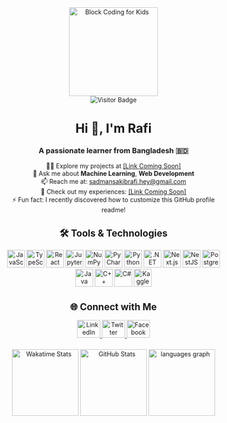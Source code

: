 <div align="center">
  <img height="200" src="https://www.21kschool.com/ir/wp-content/uploads/sites/34/2024/03/What-Is-Block-Coding-For-Kids_Guide-To-Get-Started-With-Learning-Block-Coding.jpg" alt="Block Coding for Kids"/>
</div>

<div align="center">
  <img src="https://visitor-badge.laobi.icu/badge?page_id=SRafi007.SRafi007&" alt="Visitor Badge"/>
</div>

<h1 align="center">Hi 👋, I'm Rafi</h1>
<h3 align="center">A passionate learner from Bangladesh 🇧🇩</h3>

<p align="center">
  👨‍💻 Explore my projects at <a href="#">[Link Coming Soon]</a><br>
  💬 Ask me about <strong>Machine Learning</strong>, <strong>Web Development</strong><br>
  📫 Reach me at: <a href="mailto:sadmansakibrafi.hey@gmail.com">sadmansakibrafi.hey@gmail.com</a><br>
  📄 Check out my experiences: <a href="#">[Link Coming Soon]</a><br>
  ⚡ Fun fact: I recently discovered how to customize this GitHub profile readme!
</p>

<h2 align="center">🛠 Tools & Technologies</h2>

<div align="center">
  <img src="https://cdn.jsdelivr.net/gh/devicons/devicon/icons/javascript/javascript-original.svg" height="40" alt="JavaScript" />
  <img src="https://cdn.jsdelivr.net/gh/devicons/devicon/icons/typescript/typescript-original.svg" height="40" alt="TypeScript" />
  <img src="https://cdn.jsdelivr.net/gh/devicons/devicon/icons/react/react-original.svg" height="40" alt="React" />
  <img src="https://cdn.jsdelivr.net/gh/devicons/devicon/icons/jupyter/jupyter-original.svg" height="40" alt="Jupyter" />
  <img src="https://cdn.jsdelivr.net/gh/devicons/devicon/icons/numpy/numpy-original.svg" height="40" alt="NumPy" />
  <img src="https://cdn.jsdelivr.net/gh/devicons/devicon/icons/pycharm/pycharm-original.svg" height="40" alt="PyCharm" />
  <img src="https://cdn.jsdelivr.net/gh/devicons/devicon/icons/python/python-original.svg" height="40" alt="Python" />
  <img src="https://cdn.jsdelivr.net/gh/devicons/devicon/icons/dot-net/dot-net-original.svg" height="40" alt=".NET" />
  <img src="https://cdn.jsdelivr.net/gh/devicons/devicon/icons/nextjs/nextjs-original.svg" height="40" alt="Next.js" />
  <img src="https://cdn.jsdelivr.net/gh/devicons/devicon/icons/nestjs/nestjs-plain.svg" height="40" alt="NestJS" />
  <img src="https://cdn.jsdelivr.net/gh/devicons/devicon/icons/postgresql/postgresql-original.svg" height="40" alt="PostgreSQL" />
  <img src="https://cdn.jsdelivr.net/gh/devicons/devicon/icons/java/java-original.svg" height="40" alt="Java" />
  <img src="https://cdn.jsdelivr.net/gh/devicons/devicon/icons/cplusplus/cplusplus-original.svg" height="40" alt="C++" />
  <img src="https://cdn.jsdelivr.net/gh/devicons/devicon/icons/csharp/csharp-original.svg" height="40" alt="C#" />
  <img src="https://cdn.jsdelivr.net/gh/devicons/devicon/icons/kaggle/kaggle-original.svg" height="40" alt="Kaggle" />
</div>

<h2 align="center">🌐 Connect with Me</h2>

<div align="center">
  <a href="https://www.linkedin.com/in/sadman-sakib-rafi-4aa656246" target="_blank">
    <img src="https://raw.githubusercontent.com/maurodesouza/profile-readme-generator/master/src/assets/icons/social/linkedin/default.svg" width="52" height="40" alt="LinkedIn"/>
  </a>
  <a href="https://twitter.com/someusername" target="_blank">
    <img src="https://raw.githubusercontent.com/maurodesouza/profile-readme-generator/master/src/assets/icons/social/twitter/default.svg" width="52" height="40" alt="Twitter"/>
  </a>
  <a href="https://www.facebook.com/ssrafi07" target="_blank">
    <img src="https://raw.githubusercontent.com/maurodesouza/profile-readme-generator/master/src/assets/icons/social/facebook/default.svg" width="52" height="40" alt="Facebook"/>
  </a>
</div>

###

<div align="center">
<img src="https://github-readme-stats.vercel.app/api/wakatime?username=SRafi007&theme=chartreuse-dark&hide_border=false" height="150" alt="Wakatime Stats" />

<img src="https://github-readme-stats.vercel.app/api?username=SRafi007&show_icons=true&include_all_commits=true&count_private=true&theme=dracula&hide_border=false" height="150" alt="GitHub Stats" />

<img src="https://github-readme-stats.vercel.app/api/top-langs?username=SRafi007&locale=en&hide_title=false&layout=compact&card_width=320&langs_count=5&theme=chartreuse-dark&hide_border=false" height="150" alt="languages graph" />
</div>
